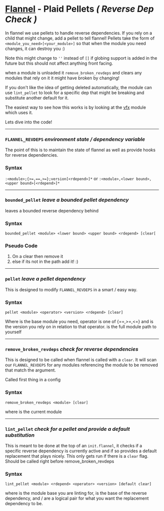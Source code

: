 # [Flannel][readme-md] - Plaid Pellets *( Reverse Dep Check )*

In flannel we use pellets to handle reverse dependencies. If you rely on a child that might change, add a pellet to tell flannel! Pellets take the form of `<module_you_need>[<your_module>]` so that when the module you need changes, it can destroy you :)

Note this might change to `''` instead of `[]` if globing support is added in the future but this should not affect anything front facing.

when a module is unloaded it `remove_broken_revdeps` and clears any modules that rely on it it might have broken by changing!

If you don't like the idea of getting deleted automatically, the module can use `lint_pellet` to look for a specific dep that might be breaking and substitute another default for it.

The easiest way to see how this works is by looking at the [vfx][vfx-readme] module which uses it.

Lets dive into the code!

---

### `FLANNEL_REVDEPS` *environment state / dependency variable*

The point of this is to maintain the state of flannel as well as provide hooks for reverse dependencies. 

### Syntax

`:<module>;{>=,==,>=};version[<rdepend>]*`
or
`:<module>,<lower bound>,<upper bound>[<rdepend>]*`

---

### `bounded_pellet` *leave a bounded pellet dependency*
 
leaves a bounded reverse dependency behind

### Syntax

`bounded_pellet <module> <lower bound> <upper bound> <rdepend> [clear[`

### Pseudo Code

1. On a clear then remove it
2. else if its not in the path add it! :)
---

### `pellet` *leave a pellet dependency*

This is designed to modify `FLANNEL_REVDEPS` in a smart / easy way.

### Syntax

`pellet <module> <operator> <version> <rdepend> [clear]`

Where <module> is the base module you need, operator is one of {==,>=,<=} and <version> is the version you rely on in relation to that operator. <rdepend> is the full module path to yourself

---

### `remove_broken_revdeps` *check for reverse dependencies*

This is designed to be called when flannel is called with a `clear`. It will scan our `FLANNEL_REVDEPS` for any modules referencing the module to be removed that match the argument.

Called first thing in a config

### Syntax

`remove_broken_revdeps <module> [clear]`

where *<module>* is the current module

---

### `lint_pellet` *check for a pellet and provide a default substitution*

This is meant to be done at the top of an `init.flannel`, it checks if a specific reverse dependency is currently active and if so provides a default replacement that plays nicely. This only gets run if there is a `clear` flag. Should be called right before remove_broken_revdeps

### Syntax

`lint_pellet <module> <rdepend> <operator> <version> [default clear]`

where <module> is the module base you are linting for, <rdepend> is the base of the reverse dependency, and <operator> / <version> are a logical pair for what you want the replacement dependency to be.

[vfx-readme]: ../../vfx/README.md "Vfx Prototype Module"
[readme-md]: ../../README.md "Flannel Readme"